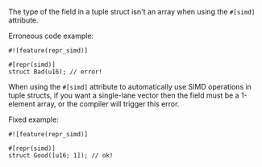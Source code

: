 The type of the field in a tuple struct isn't an array when using the `#[simd]`
attribute.

Erroneous code example:

```compile_fail,E0076
#![feature(repr_simd)]

#[repr(simd)]
struct Bad(u16); // error!
```

When using the `#[simd]` attribute to automatically use SIMD operations in tuple
structs, if you want a single-lane vector then the field must be a 1-element
array, or the compiler will trigger this error.

Fixed example:

```
#![feature(repr_simd)]

#[repr(simd)]
struct Good([u16; 1]); // ok!
```
